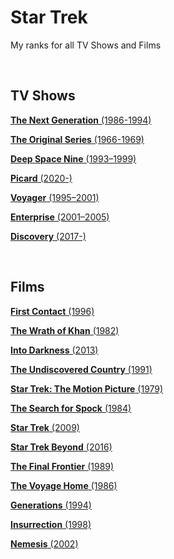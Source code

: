 # Star Trek

My ranks for all TV Shows and Films

<br>

## TV Shows

[**The Next Generation** (1986-1994)](https://www.themoviedb.org/tv/655-star-trek-the-next-generation?language=en-US)

[**The Original Series** (1966-1969)](https://www.themoviedb.org/tv/253-star-trek?language=en-US)

[**Deep Space Nine** (1993–1999)](https://www.themoviedb.org/tv/580-star-trek-deep-space-nine?language=en-US)

[**Picard** (2020-)](https://www.themoviedb.org/tv/85949-star-trek-picard?language=en-US)

[**Voyager** (1995–2001)](https://www.themoviedb.org/tv/1855-star-trek-voyager?language=en-US)

[**Enterprise** (2001–2005)](https://www.themoviedb.org/tv/314-star-trek-enterprise?language=en-US)

[**Discovery** (2017-)](https://www.themoviedb.org/tv/67198-star-trek-discovery?language=en-US)

<br>

## Films

[**First Contact** (1996)](https://www.themoviedb.org/movie/199-star-trek-first-contact?language=en-US)

[**The Wrath of Khan** (1982)](https://www.themoviedb.org/movie/154-star-trek-ii-the-wrath-of-khan?language=en-US)

[**Into Darkness** (2013)](https://www.themoviedb.org/movie/54138-star-trek-into-darkness?language=en-US)

[**The Undiscovered Country** (1991)](https://www.themoviedb.org/movie/174-star-trek-vi-the-undiscovered-country?language=en-US)

[**Star Trek: The Motion Picture** (1979)](https://www.themoviedb.org/movie/152-star-trek-the-motion-picture?language=en-US)

[**The Search for Spock** (1984)](https://www.themoviedb.org/movie/157-star-trek-iii-the-search-for-spock?language=en-US)

[**Star Trek** (2009)](https://www.themoviedb.org/movie/13475-star-trek?language=en-US)

[**Star Trek Beyond** (2016)](https://www.themoviedb.org/movie/188927-star-trek-beyond?language=en-US)

[**The Final Frontier** (1989)](https://www.themoviedb.org/movie/172-star-trek-v-the-final-frontier?language=en-US)

[**The Voyage Home** (1986)](https://www.themoviedb.org/movie/168-star-trek-iv-the-voyage-home?language=en-US)

[**Generations** (1994)](https://www.themoviedb.org/movie/193-star-trek-generations?language=en-US)

[**Insurrection** (1998)](https://www.themoviedb.org/movie/200-star-trek-insurrection?language=en-US)

[**Nemesis** (2002)](https://www.themoviedb.org/movie/201-star-trek-nemesis?language=en-US)

<br>
